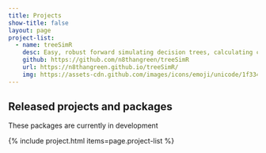 ```yaml
---
title: Projects
show-title: false
layout: page
project-list:
  - name: treeSimR
    desc: Easy, robust forward simulating decision trees, calculating cost-effectiveness and PSA.
    github: https://github.com/n8thangreen/treeSimR
    url: https://n8thangreen.github.io/treeSimR/
    img: https://assets-cdn.github.com/images/icons/emoji/unicode/1f334.png
---
```


## Released projects and packages
These packages are currently in development

{% include project.html items=page.project-list %}